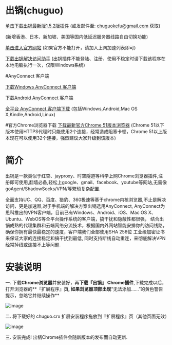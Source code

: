 # 出锅(chuguo)

[单击下载出锅最新版1.5.2版插件](http://7xrvud.dl1.z0.glb.clouddn.com/chuguo_v1.5.2.crx) (或发邮件至: chuguokefu@gmail.com 获取)

(新增香港、日本、新加坡、美国等国内低延迟服务器线路自由切换功能)

[单击进入官方网站](https://a.tzqby.xyz:17869/home/invite.html?code=77db427309a3eeb4) (如果官方不能打开，请加入上网加速列表即可)


[下载出锅解决访问助手](http://7xrvud.dl1.z0.glb.clouddn.com/chuguo_helper.zip) 
(出锅插件不能登陆、注册、使用不稳定时请下载该程序在本地电脑执行一次，仅限Windows系统)

#AnyConnect 客户端

[下载Windows AnyConnect 客户端](http://dl.xxshe.com/cisco_anyconnect/anyconnect-win-4.2.04018-pre-deploy-k9.msi)

[下载Android AnyConnect 客户端](http://dl.xxshe.com/cisco_anyconnect/anyconnect.vpn.android.avf-4.0.01287.apk)

[全平台 AnyConnect 客户端下载](https://cnlic.com/share/client.html) (包括Windows,Android,Mac OS X,Kindle,Android,Linux)

#官方Chrome浏览器下载
[下载最新官方Chrome 51版本浏览器](http://pan.baidu.com/s/1bp2YIa7)
(Chrome 51以下版本使用HTTPS代理时只能使用2个连接，经常造成阻塞卡顿，Chrome 51以上版本现在可以使用32个连接，强烈建议大家升级到该版本)


# 简介

出锅是一款类似于红杏、jayproxy、时空隧道等科学上网Chrome浏览器插件,注册即可使用,翻墙必备,轻松上google、gmail、facebook、youtube等网站,无需像goAgent/ShadowSocks/VPN/等繁琐复杂配置.

全面支持UC、QQ、百度、猎豹、360极速等基于chrome内核浏览器,不止是解决访问，更是加速器,对于手机端的解决方案出锅选用AnyConnect, AnyConnect为思科推出的VPN客户端，目前已有Windows、Android、iOS、Mac OS X、Ubuntu、WebOS等全平台操作系统的客户端，搞干扰和隐蔽性都很强，
结合出锅成熟的代理集群和云端网络分流技术，根据国内外网站智能安排你的访问线路，确保你拥有最快最稳定的速度，客户端我们全部使用SHA 256位
工业级加密证书来保证大家的连接稳定和搞干扰到最低, 同时支持断线自动重连，来彻底解决VPN经常掉线或连接不上等问题.

# 安装说明

一. 下载**Chrome浏览器**并安装好，再**下载『出锅』 Chrome插件**,下载完成以后，打开浏览器的**『扩展程序』**页, 如果浏览器顶部出现**“无法添加……”的黄色警告提示，忽略它并继续操作**

![image](https://raw.githubusercontent.com/chuguofan/chuguo/master/chrome_step_1.png)

二. 将下载好的 chuguo.crx 扩展安装程序拖放到『扩展程序』页（其他页面无效）

![image](https://raw.githubusercontent.com/chuguofan/chuguo/master/chrome_step_2.png)

三. 安装完成! 出锅Chrome插件会随新版本的发布而自动更新.
